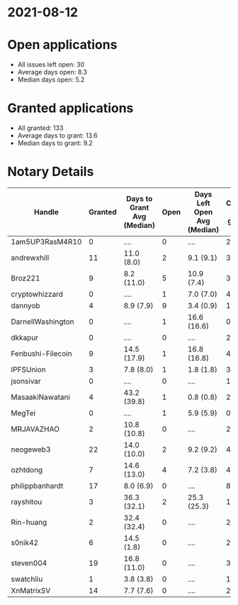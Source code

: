 2021-08-12
==========

# Open applications

- All issues left open: 30
- Average days open: 8.3
- Median days open: 5.2

# Granted applications

- All granted: 133
- Average days to grant: 13.6
- Median days to grant: 9.2

# Notary Details

| Handle            |   Granted | Days to Grant Avg (Median)   |   Open | Days Left Open Avg (Median)   |   Closed (no grant) |
|-------------------|-----------|------------------------------|--------|-------------------------------|---------------------|
| 1am5UP3RasM4R10   |         0 | ....                         |      0 | ....                          |                   2 |
| andrewxhill       |        11 | 11.0  (8.0)                  |      2 | 9.1  (9.1)                    |                  37 |
| Broz221           |         9 | 8.2  (11.0)                  |      5 | 10.9  (7.4)                   |                  30 |
| cryptowhizzard    |         0 | ....                         |      1 | 7.0  (7.0)                    |                   4 |
| dannyob           |         4 | 8.9  (7.9)                   |      9 | 3.4  (0.9)                    |                  15 |
| DarnellWashington |         0 | ....                         |      1 | 16.6  (16.6)                  |                   0 |
| dkkapur           |         0 | ....                         |      0 | ....                          |                   2 |
| Fenbushi-Filecoin |         9 | 14.5  (17.9)                 |      1 | 16.8  (16.8)                  |                  49 |
| IPFSUnion         |         3 | 7.8  (8.0)                   |      1 | 1.8  (1.8)                    |                   3 |
| jsonsivar         |         0 | ....                         |      0 | ....                          |                  13 |
| MasaakiNawatani   |         4 | 43.2  (39.8)                 |      1 | 0.8  (0.8)                    |                  26 |
| MegTei            |         0 | ....                         |      1 | 5.9  (5.9)                    |                   0 |
| MRJAVAZHAO        |         2 | 10.8  (10.8)                 |      0 | ....                          |                   2 |
| neogeweb3         |        22 | 14.0  (10.0)                 |      2 | 9.2  (9.2)                    |                  41 |
| ozhtdong          |         7 | 14.6  (13.0)                 |      4 | 7.2  (3.8)                    |                  43 |
| philippbanhardt   |        17 | 8.0  (6.9)                   |      0 | ....                          |                  81 |
| rayshitou         |         3 | 36.3  (32.1)                 |      2 | 25.3  (25.3)                  |                  11 |
| Rin-huang         |         2 | 32.4  (32.4)                 |      0 | ....                          |                   2 |
| s0nik42           |         6 | 14.5  (1.8)                  |      0 | ....                          |                  22 |
| steven004         |        19 | 16.8  (11.0)                 |      0 | ....                          |                  37 |
| swatchliu         |         1 | 3.8  (3.8)                   |      0 | ....                          |                   1 |
| XnMatrixSV        |        14 | 7.7  (7.6)                   |      0 | ....                          |                  23 |